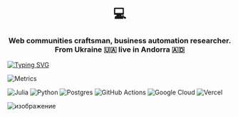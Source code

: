 <h1 align="center">💻</h1>
<h3 align="center">Web communities craftsman, business automation researcher. From Ukraine 🇺🇦 live in Andorra 🇦🇩</h3>

[![Typing SVG](https://readme-typing-svg.herokuapp.com?color=%2336BCF7&duration=6000&width=600&lines=Simplicity+is+a+prerequisite+for+reliability.+)](https://git.io/typing-svg)


![Metrics](https://metrics.lecoq.io/psychedel?template=classic&base.activity=0&base.community=0&base.repositories=0&isocalendar=1&habits=1&isocalendar.duration=full-year&habits.from=200&habits.days=14&habits.facts=true&habits.charts=false&habits.trim=false&config.timezone=Europe%2FParis)


![Julia](https://img.shields.io/badge/-Julia-9558B2?style=for-the-badge&logo=julia&logoColor=white) ![Python](https://img.shields.io/badge/python-3670A0?style=for-the-badge&logo=python&logoColor=ffdd54) ![Postgres](https://img.shields.io/badge/postgres-%23316192.svg?style=for-the-badge&logo=postgresql&logoColor=white) ![GitHub Actions](https://img.shields.io/badge/githubactions-%232671E5.svg?style=for-the-badge&logo=githubactions&logoColor=white) ![Google Cloud](https://img.shields.io/badge/GoogleCloud-%234285F4.svg?style=for-the-badge&logo=google-cloud&logoColor=white) ![Vercel](https://img.shields.io/badge/vercel-%23000000.svg?style=for-the-badge&logo=vercel&logoColor=white)

![изображение](https://raw.githubusercontent.com/abhisheknaiidu/abhisheknaiidu/master/code.gif)
